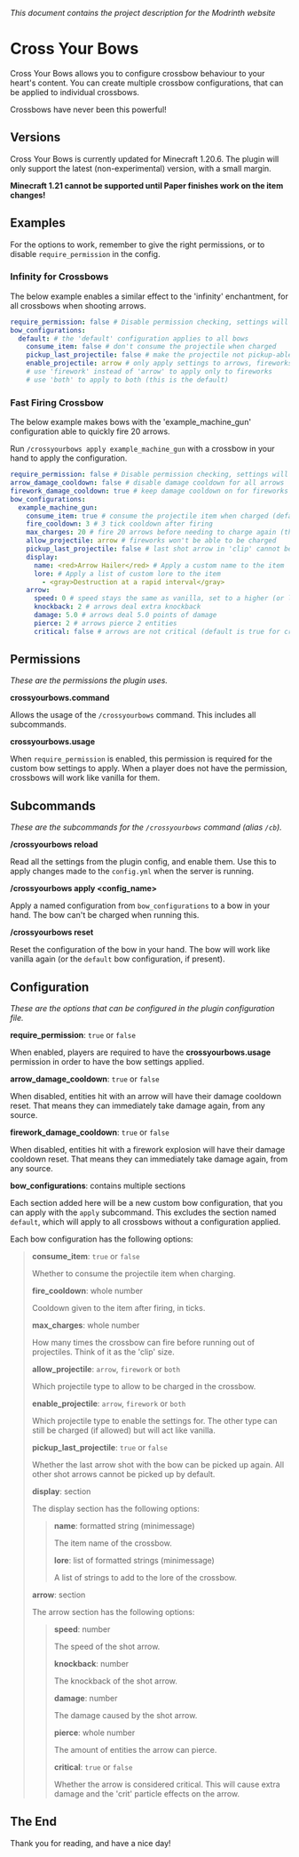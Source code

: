 *This document contains the project description for the Modrinth website*

# Cross Your Bows

Cross Your Bows allows you to configure crossbow behaviour to your heart's content.
You can create multiple crossbow configurations, that can be applied to individual crossbows.

Crossbows have never been this powerful!

## Versions

Cross Your Bows is currently updated for Minecraft 1.20.6.
The plugin will only support the latest (non-experimental) version, with a small margin.

**Minecraft 1.21 cannot be supported until Paper finishes work on the item changes!**

## Examples

For the options to work, remember to give the right permissions,
or to disable `require_permission` in the config.

### Infinity for Crossbows

The below example enables a similar effect to the 'infinity' enchantment, for all crossbows when shooting arrows.

```yaml
require_permission: false # Disable permission checking, settings will apply to every player regardless of permission
bow_configurations:
  default: # the 'default' configuration applies to all bows
    consume_item: false # don't consume the projectile when charged
    pickup_last_projectile: false # make the projectile not pickup-able (only applies to arrows)
    enable_projectile: arrow # only apply settings to arrows, fireworks behave like normal
    # use 'firework' instead of 'arrow' to apply only to fireworks
    # use 'both' to apply to both (this is the default)
```

### Fast Firing Crossbow

The below example makes bows with the 'example_machine_gun' configuration able to quickly fire 20 arrows.

Run `/crossyourbows apply example_machine_gun` with a crossbow in your hand to apply the configuration.

```yaml
require_permission: false # Disable permission checking, settings will apply to every player regardless of permission
arrow_damage_cooldown: false # disable damage cooldown for all arrows
firework_damage_cooldown: true # keep damage cooldown on for fireworks (default is true)
bow_configurations:
  example_machine_gun:
    consume_item: true # consume the projectile item when charged (default is true)
    fire_cooldown: 3 # 3 tick cooldown after firing
    max_charges: 20 # fire 20 arrows before needing to charge again (the 'clip' size)
    allow_projectile: arrow # fireworks won't be able to be charged
    pickup_last_projectile: false # last shot arrow in 'clip' cannot be picked up again
    display:
      name: <red>Arrow Hailer</red> # Apply a custom name to the item
      lore: # Apply a list of custom lore to the item
        - <gray>Destruction at a rapid interval</gray>
    arrow:
      speed: 0 # speed stays the same as vanilla, set to a higher (or lower) value to modify speed (default is 0)
      knockback: 2 # arrows deal extra knockback
      damage: 5.0 # arrows deal 5.0 points of damage
      pierce: 2 # arrows pierce 2 entities
      critical: false # arrows are not critical (default is true for crossbows, which gives extra damage)
```

## Permissions

*These are the permissions the plugin uses.*

**crossyourbows.command**

Allows the usage of the `/crossyourbows` command.
This includes all subcommands.

**crossyourbows.usage**

When `require_permission` is enabled, this permission is required for the custom bow settings to apply.
When a player does not have the permission, crossbows will work like vanilla for them.

## Subcommands

*These are the subcommands for the `/crossyourbows` command (alias `/cb`).*

**/crossyourbows reload**

Read all the settings from the plugin config, and enable them.
Use this to apply changes made to the `config.yml` when the server is running.

**/crossyourbows apply <config_name>**

Apply a named configuration from `bow_configurations` to a bow in your hand.
The bow can't be charged when running this.

**/crossyourbows reset**

Reset the configuration of the bow in your hand.
The bow will work like vanilla again (or the `default` bow configuration, if present).

## Configuration

*These are the options that can be configured in the plugin configuration file.*

**require_permission**: `true` or `false`

When enabled, players are required to have the **crossyourbows.usage** permission in order to have the bow settings
applied.

**arrow_damage_cooldown**: `true` or `false`

When disabled, entities hit with an arrow will have their damage cooldown reset.
That means they can immediately take damage again, from any source.

**firework_damage_cooldown**: `true` or `false`

When disabled, entities hit with a firework explosion will have their damage cooldown reset.
That means they can immediately take damage again, from any source.

**bow_configurations**: contains multiple sections

Each section added here will be a new custom bow configuration, that you can apply with the `apply` subcommand.
This excludes the section named `default`, which will apply to all crossbows without a configuration applied.

Each bow configuration has the following options:

> **consume_item**: `true` or `false`
>
> Whether to consume the projectile item when charging.
>
> **fire_cooldown**: whole number
>
> Cooldown given to the item after firing, in ticks.
>
> **max_charges**: whole number
>
> How many times the crossbow can fire before running out of projectiles.
> Think of it as the 'clip' size.
>
> **allow_projectile**: `arrow`, `firework` or `both`
>
> Which projectile type to allow to be charged in the crossbow.
>
> **enable_projectile**: `arrow`, `firework` or `both`
>
> Which projectile type to enable the settings for.
> The other type can still be charged (if allowed) but will act like vanilla.
>
> **pickup_last_projectile**: `true` or `false`
>
> Whether the last arrow shot with the bow can be picked up again.
> All other shot arrows cannot be picked up by default.
>
> **display**: section
>
> The display section has the following options:
>
> > **name**: formatted string (minimessage)
> >
> > The item name of the crossbow.
> >
> > **lore**: list of formatted strings (minimessage)
> >
> > A list of strings to add to the lore of the crossbow.
>
> **arrow**: section
>
> The arrow section has the following options:
>
> > **speed**: number
> >
> > The speed of the shot arrow.
> >
> > **knockback**: number
> >
> > The knockback of the shot arrow.
> >
> > **damage**: number
> >
> > The damage caused by the shot arrow.
> >
> > **pierce**: whole number
> >
> > The amount of entities the arrow can pierce.
> >
> > **critical**: `true` or `false`
> >
> > Whether the arrow is considered critical.
> > This will cause extra damage and the 'crit' particle effects on the arrow.

## The End

Thank you for reading, and have a nice day!